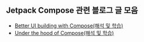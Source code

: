 ## Jetpack Compose 관련 블로그 글 모음
- [Better UI building with Compose(해석 및 학습)](https://blog.naver.com/ksjmgrkks/223139677625)
- [Under the hood of Compose(해석 및 학습)](https://blog.naver.com/ksjmgrkks/223173154529)
